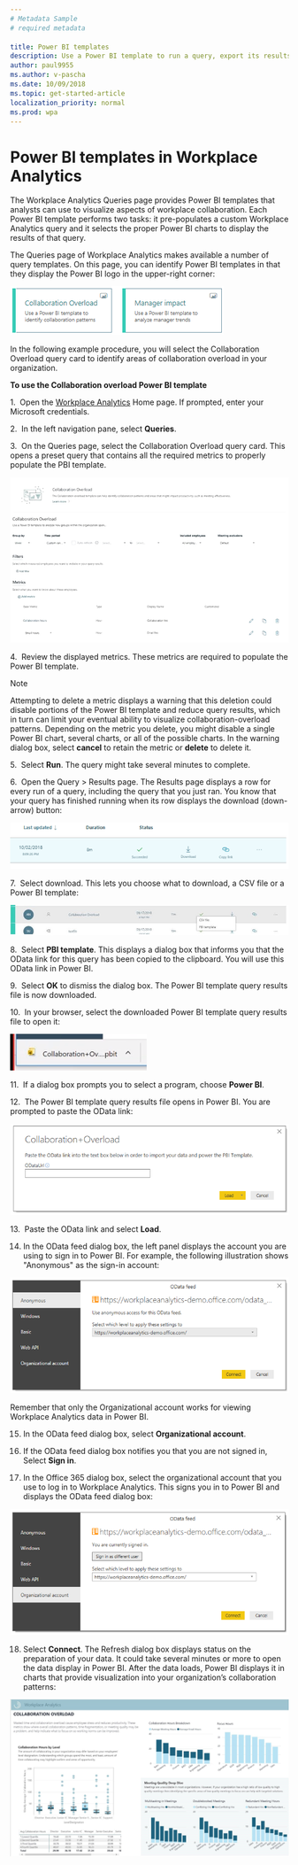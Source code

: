```yaml
---
# Metadata Sample
# required metadata

title: Power BI templates
description: Use a Power BI template to run a query, export its results, and visualize them in Power BI
author: paul9955
ms.author: v-pascha
ms.date: 10/09/2018
ms.topic: get-started-article
localization_priority: normal 
ms.prod: wpa
---
```


# Power BI templates in Workplace Analytics 

The Workplace Analytics Queries page provides Power BI templates that analysts can use to visualize aspects of workplace collaboration. Each Power BI template performs two tasks: it pre-populates a custom Workplace Analytics query and it selects the proper Power BI charts to display the results of that query. 

The Queries page of Workplace Analytics makes available a number of query templates. On this page, you can identify Power BI templates in that they display the Power BI logo in the upper-right corner:

   ![Power BI logo in query card](../Images/WpA/tutorials/two-pbi-cards.png)

In the following example procedure, you will select the Collaboration Overload query card to identify areas of collaboration overload in your organization. 

**To use the Collaboration overload Power BI template**

1.  Open the [Workplace Analytics](https://workplaceanalytics.office.com) Home page. If prompted, enter your Microsoft credentials.

2.  In the left navigation pane, select **Queries**.

3.  On the Queries page, select the Collaboration Overload query card. This opens a preset query that contains all the required metrics to properly populate the PBI template. 

   ![Opened Power BI template query](../Images/WpA/tutorials/pbi-templates-02.png)
   
4.  Review the displayed metrics. These metrics are required to populate the Power BI template. 

   > [!Note] 
   > Attempting to delete a metric displays a warning that this deletion could disable portions of the Power BI template and reduce query results, which in turn can limit your eventual ability to visualize collaboration-overload patterns. Depending on the metric you delete, you might disable a single Power BI chart, several charts, or all of the possible charts. In the warning dialog box, select **cancel** to retain the metric or **delete** to delete it.  
  
5.  Select **Run**. The query might take several minutes to complete.  

6.  Open the Query &gt; Results page. The Results page displays a row for every run of a query, including the query that you just ran. You know that your query has finished running when its row displays the download (down-arrow) button:

   ![Query results are ready](../Images/WpA/tutorials/query-results-done.png)
 
7.  Select download. This lets you choose what to download, a CSV file or a Power BI template: 

   ![Select PBI template](../Images/WpA/tutorials/pbi-templates-03.png)

8.  Select **PBI template**. This displays a dialog box that informs you that the OData link for this query has been copied to the clipboard. You will use this OData link in Power BI. 

   <!-- REMOVING this for now. It shows typos that are in the UI. Perhaps include this after they've been fixed in the product.  

   ![OData link has been copied](../Images/WpA/tutorials/pbi-templates-04.png)
   -->

9.  Select **OK** to dismiss the dialog box. The Power BI template query results file is now downloaded. 

10.  In your browser, select the downloaded Power BI template query results file to open it:

   ![Open downloaded Power BI template file](../Images/WpA/tutorials/pbi-templates-05.png)

11.  If a dialog box prompts you to select a program, choose **Power BI**.

12.  The Power BI template query results file opens in Power BI. You are prompted to paste the OData link:

   ![Paste OData link here](../Images/WpA/tutorials/pbi-templates-07.png)

13.  Paste the OData link and select **Load**. 

14.  In the OData feed dialog box, the left panel displays the account you are using to sign in to Power BI. For example, the following illustration shows "Anonymous" as the sign-in account:
   
   ![Anonymous account displayed](../Images/WpA/tutorials/anon-access-to-pbi.png)
   
   Remember that only the Organizational account works for viewing Workplace Analytics data in Power BI. 

15.  In the OData feed dialog box, select **Organizational account**.

16.  If the OData feed dialog box notifies you that you are not signed in, Select **Sign in**.

17.  In the Office 365 dialog box, select the organizational account that you use to log in to Workplace Analytics. This signs you in to Power BI and displays the OData feed dialog box:      
   
   ![You are signed in](../Images/WpA/tutorials/you-are-signed-in.png)
   
18.  Select **Connect**. The Refresh dialog box displays status on the preparation of your data. It could take several minutes or more to open the data display in Power BI. After the data loads, Power BI displays it in charts that provide visualization into your organization’s collaboration patterns: 

   ![Results visualized in Power BI](../Images/WpA/tutorials/pbi-templates-08a.png)


